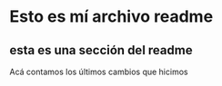 # Esto es mí archivo readme

## esta es una sección del readme

Acá contamos los últimos cambios que hicimos